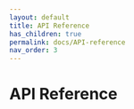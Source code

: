 ```yaml
---
layout: default
title: API Reference
has_children: true
permalink: docs/API-reference
nav_order: 3
---
```


# API Reference